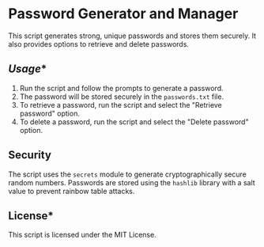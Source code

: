 Password Generator and Manager
============================================================

This script generates strong, unique passwords and stores them securely. It also provides options to retrieve and delete passwords.

*******Usage********
-----

1. Run the script and follow the prompts to generate a password.
2. The password will be stored securely in the `passwords.txt` file.
3. To retrieve a password, run the script and select the "Retrieve password" option.
4. To delete a password, run the script and select the "Delete password" option.

******Security******
--------

The script uses the `secrets` module to generate cryptographically secure random numbers. Passwords are stored using the `hashlib` library with a salt value to prevent rainbow table attacks.

******License*******
-------

This script is licensed under the MIT License.
